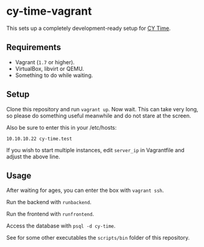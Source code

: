 # cy-time-vagrant

This sets up a completely development-ready setup for [CY Time](https://github.com/CodeYellowBV/cy-time).

## Requirements

- Vagrant (`1.7` or higher).
- VirtualBox, libvirt or QEMU.
- Something to do while waiting.

## Setup

Clone this repository and run `vagrant up`. Now wait. This can take very long, so please do something useful meanwhile and do not stare at the screen.

Also be sure to enter this in your /etc/hosts:

    10.10.10.22 cy-time.test

If you wish to start multiple instances, edit `server_ip` in Vagrantfile and
adjust the above line.

## Usage

After waiting for ages, you can enter the box with `vagrant ssh`.

Run the backend with `runbackend`. 

Run the frontend with `runfrontend`.

Access the database with `psql -d cy-time`.

See for some other executables the `scripts/bin` folder of this repository.
